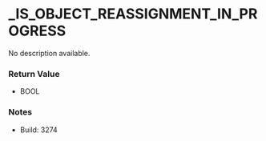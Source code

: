 # _IS_OBJECT_REASSIGNMENT_IN_PROGRESS

No description available.

### Return Value
* BOOL

### Notes
* Build: 3274

